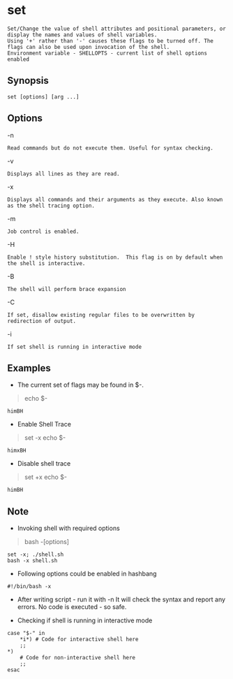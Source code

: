 # set

    Set/Change the value of shell attributes and positional parameters, or display the names and values of shell variables.
    Using '+' rather than '-' causes these flags to be turned off. The flags can also be used upon invocation of the shell.
    Environment variable - SHELLOPTS - current list of shell options enabled

## Synopsis

`set [options] [arg ...]`

## Options

-n

    Read commands but do not execute them. Useful for syntax checking.
-v

    Displays all lines as they are read.
-x

    Displays all commands and their arguments as they execute. Also known as the shell tracing option.
-m

    Job control is enabled.
-H

    Enable ! style history substitution.  This flag is on by default when the shell is interactive.
-B

    The shell will perform brace expansion
-C

    If set, disallow existing regular files to be overwritten by redirection of output.
-i

    If set shell is running in interactive mode

## Examples

* The current set of flags may be found in $-.

> echo $-

    himBH

* Enable Shell Trace

> set -x
> echo $-

    himxBH

* Disable shell trace

> set +x
> echo $-

    himBH

## Note

* Invoking shell with required options

> bash -[options]

```shell
set -x; ./shell.sh
bash -x shell.sh
```

* Following options could be enabled in hashbang

`#!/bin/bash -x`

* After writing script - run it with -n 
It will check the syntax and report any errors. No code is executed - so safe.

* Checking if shell is running in interactive mode

```shell
case "$-" in
    *i*) # Code for interactive shell here
    ;;
*)
    # Code for non-interactive shell here
    ;;
esac
```
